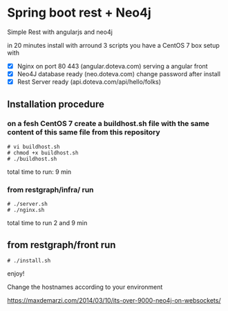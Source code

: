 # Spring boot rest + Neo4j
Simple Rest with angularjs and neo4j
                        
in 20 minutes install with arround 3 scripts you have a CentOS 7 box setup with

   - [x] Nginx on port 80 443  (angular.doteva.com) serving a angular front
   - [x] Neo4J database ready  (neo.doteva.com) change password after install 
   - [x] Rest Server ready     (api.doteva.com/api/hello/folks)
   
 ## Installation procedure  

### on a fesh CentOS 7 create a buildhost.sh file with the same content of this same file from this repository
```
# vi buildhost.sh
# chmod +x buildhost.sh
# ./buildhost.sh
```
total time to run: 9 min

### from restgraph/infra/ run
```
# ./server.sh
# ./nginx.sh
```
total time to run 2 and 9 min

## from restgraph/front run
```
# ./install.sh
```
enjoy!

Change the hostnames according to your environment

https://maxdemarzi.com/2014/03/10/its-over-9000-neo4j-on-websockets/

